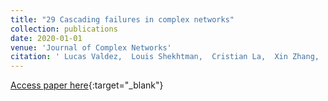 ```yaml
---
title: "29 Cascading failures in complex networks"
collection: publications
date: 2020-01-01
venue: 'Journal of Complex Networks'
citation: ' Lucas Valdez,  Louis Shekhtman,  Cristian La,  Xin Zhang,  Sergey Buldyrev,  Paul Trunfio,  Lidia Braunstein,  Shlomo Havlin, &quot;Cascading failures in complex networks.&quot; Journal of Complex Networks, 2020.'
---
```

[Access paper here](https://academic.oup.com/comnet/article-abstract/8/2/cnaa013/5849333){:target="_blank"}
